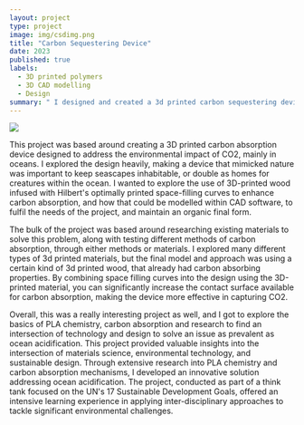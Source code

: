 ```yaml
---
layout: project
type: project
image: img/csdimg.png
title: "Carbon Sequestering Device"
date: 2023
published: true
labels:
  - 3D printed polymers
  - 3D CAD modelling
  - Design
summary: " I designed and created a 3d printed carbon sequestering device, with the aim of combatting ocean acidification."
---
```

<img class="img-fluid" src="../img/csdHeaderImg.png">

This project was based around creating a 3D printed carbon absorption device designed to address the environmental impact of CO2, mainly in oceans. I explored the design heavily, making a device that mimicked nature was important to keep seascapes inhabitable, or double as homes for creatures within the ocean. I wanted to explore the use of 3D-printed wood infused with Hilbert's optimally printed space-filling curves to enhance carbon absorption, and how that could be modelled within CAD software, to fulfil the needs of the project, and maintain an organic final form. 

The bulk of the project was based around researching existing materials to solve this problem, along with testing different methods of carbon absorption, through either methods or materials. I explored many different types of 3d printed materials, but the final model and approach was using a certain kind of 3d printed wood, that already had carbon absorbing properties. By combining space filling curves into the design using the 3D-printed material, you can significantly increase the contact surface available for carbon absorption, making the device more effective in capturing CO2. 

Overall, this was a really interesting project as well, and I got to explore the basics of PLA chemistry, carbon absorption and research to find an intersection of technology and design to solve an issue as prevalent as ocean acidification. This project provided valuable insights into the intersection of materials science, environmental technology, and sustainable design. Through extensive research into PLA chemistry and carbon absorption mechanisms, I developed an innovative solution addressing ocean acidification. The project, conducted as part of a think tank focused on the UN's 17 Sustainable Development Goals, offered an intensive learning experience in applying inter-disciplinary approaches to tackle significant environmental challenges.

